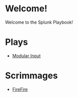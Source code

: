 # Welcome!

Welcome to the Splunk Playbook!

# Plays
- [Modular Input](plays/modular_input)

# Scrimmages
- [FireFire](scrimmages/firefire)

